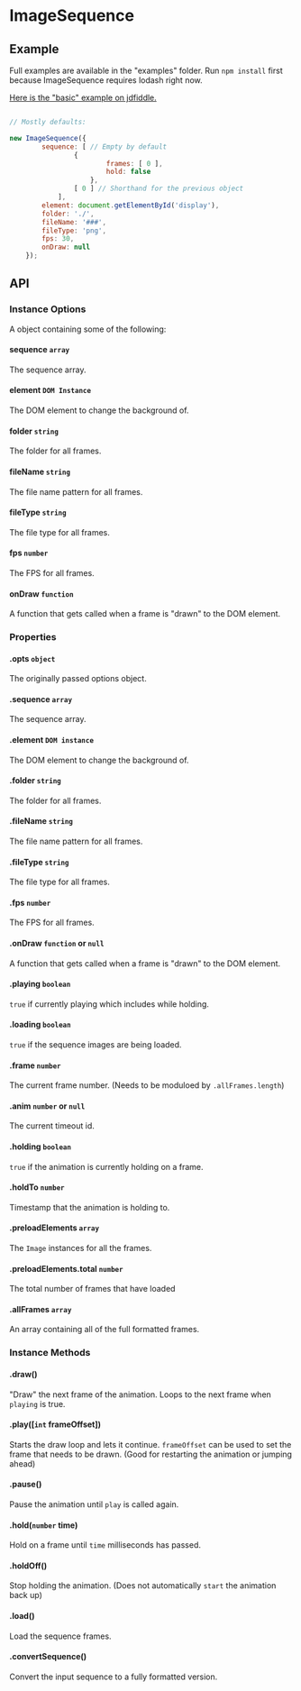 # ImageSequence

## Example

Full examples are available in the "examples" folder. Run `npm install` first because ImageSequence requires lodash right now.

[Here is the "basic" example on jdfiddle.](https://jsfiddle.net/q0jwnvcn/)

```javascript

// Mostly defaults:

new ImageSequence({
		sequence: [ // Empty by default
				{
						frames: [ 0 ],
						hold: false
					},
				[ 0 ] // Shorthand for the previous object
			],
		element: document.getElementById('display'),
		folder: './',
		fileName: '###',
		fileType: 'png',
		fps: 30,
		onDraw: null
	});

```



## API

### Instance Options

A object containing some of the following:

#### sequence `array`

The sequence array.

#### element `DOM Instance`

The DOM element to change the background of.

#### folder `string`

The folder for all frames.

#### fileName `string`

The file name pattern for all frames.

#### fileType `string`

The file type for all frames.

#### fps `number`

The FPS for all frames.

#### onDraw `function`

A function that gets called when a frame is "drawn" to the DOM element.



### Properties

#### .opts `object`

The originally passed options object.

#### .sequence `array`

The sequence array.

#### .element `DOM instance`

The DOM element to change the background of.

#### .folder `string`

The folder for all frames.

#### .fileName `string`

The file name pattern for all frames.

#### .fileType `string`

The file type for all frames.

#### .fps `number`

The FPS for all frames.

#### .onDraw `function` or `null`

A function that gets called when a frame is "drawn" to the DOM element.

#### .playing `boolean`

`true` if currently playing which includes while holding.

#### .loading `boolean`

`true` if the sequence images are being loaded.

#### .frame `number`

The current frame number. (Needs to be moduloed by `.allFrames.length`)

#### .anim `number` or `null`

The current timeout id.

#### .holding `boolean`

`true` if the animation is currently holding on a frame.

#### .holdTo `number`

Timestamp that the animation is holding to.

#### .preloadElements `array`

The `Image` instances for all the frames.

#### .preloadElements.total `number`

The total number of frames that have loaded

#### .allFrames `array`

An array containing all of the full formatted frames.



### Instance Methods

#### .draw()

"Draw" the next frame of the animation. Loops to the next frame when `playing` is true.

#### .play([`int` frameOffset])

Starts the draw loop and lets it continue. `frameOffset` can be used to set the frame that needs to be drawn. (Good for restarting the animation or jumping ahead)

#### .pause()

Pause the animation until `play` is called again.

#### .hold(`number` time)

Hold on a frame until `time` milliseconds has passed.

#### .holdOff()

Stop holding the animation. (Does not automatically `start` the animation back up)

#### .load()

Load the sequence frames.

#### .convertSequence()

Convert the input sequence to a fully formatted version.
